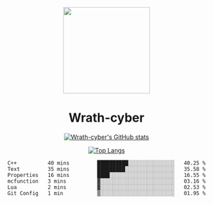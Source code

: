 <div align="center">
  <img src="https://avatars.githubusercontent.com/u/73003857?v=4" width="200px"/>
  <h1>Wrath-cyber</h1>

[![Wrath-cyber's GitHub stats](https://github-readme-stats.vercel.app/api?username=Wrath-cyber&show_icons=true&theme=synthwave)](https://github.com/anuraghazra/github-readme-stats)

[![Top Langs](https://github-readme-stats.vercel.app/api/top-langs/?username=Wrath-cyber&layout=compact&theme=synthwave)](https://github.com/Wrath-cyber/github-readme-stats)
 
<!--START_SECTION:waka-->

```text
C++          40 mins         ██████████░░░░░░░░░░░░░░░   40.25 %
Text         35 mins         █████████░░░░░░░░░░░░░░░░   35.58 %
Properties   16 mins         ████░░░░░░░░░░░░░░░░░░░░░   16.55 %
mcfunction   3 mins          ▓░░░░░░░░░░░░░░░░░░░░░░░░   03.16 %
Lua          2 mins          ▓░░░░░░░░░░░░░░░░░░░░░░░░   02.53 %
Git Config   1 min           ▒░░░░░░░░░░░░░░░░░░░░░░░░   01.95 %
```

<!--END_SECTION:waka-->
